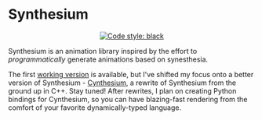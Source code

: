 # Synthesium 
<p align="center">
<a href="https://github.com/psf/black"><img alt="Code style: black" src="https://img.shields.io/badge/code%20style-black-000000.svg"></a>
</p>
Synthesium is an animation library inspired by the effort to <em>programmatically</em> generate animations based on synesthesia.

The first <a href= "https://github.com/peaceheis/synthesium/releases/tag/v0.1">working version</a> is available, but I've shifted my focus onto a better version of Synthesium - <a href = "https://github.com/peaceheis/cynthesium">Cynthesium</a>, a rewrite of Synthesium from the ground up in C++. Stay tuned! After rewrites, I plan on creating Python bindings for Cynthesium, so you can have blazing-fast rendering from the comfort of your favorite dynamically-typed language. 
